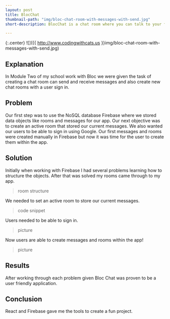 ```yaml
---
layout: post
title: BlocChat
thumbnail-path: "img/bloc-chat-room-with-messages-with-send.jpg"
short-description: BlocChat is a chat room where you can talk to your friends.

---
```


{:.center}
![]({{ http://www.codingwithcats.us }}img/bloc-chat-room-with-messages-with-send.jpg)

## Explanation

In Module Two of my school work with Bloc we were given the task of creating a chat room can send and receive messages and also create new chat rooms with a user sign in.
## Problem

Our first step was to use the NoSQL database Firebase where we stored data objects like rooms and messages for our app. Our next objective was to create an active room that stored our current messages. We also wanted our users to be able to sign in using Google. Our first messages and rooms were created manually in Firebase but now it was time for the user to create them within the app.

## Solution

Initially when working with Firebase I had several problems learning how to structure the objects. After that was solved my rooms came through to my app.
>room structure

We needed to set an active room to store our current messages.
> code snippet

Users needed to be able to sign in.
> picture

Now users are able to create messages and rooms within the app!
>picture

## Results
After working through each problem given Bloc Chat was proven to be a user friendly application.

## Conclusion
React and Firebase gave me the tools to create a fun project. 
